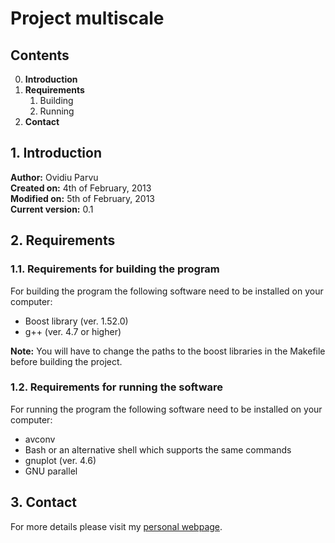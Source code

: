 Project multiscale
==========

## Contents

0. **Introduction**
1. **Requirements**
    1. Building
    2. Running
2. **Contact**

## 1. Introduction

**Author:** Ovidiu Parvu                                                        
**Created on:** 4th of February, 2013                                           
**Modified on:** 5th of February, 2013                                          
**Current version:** 0.1

## 2. Requirements
   
### 1.1. Requirements for building the program

For building the program the following software need to be installed on your
computer:
* Boost library (ver. 1.52.0)
* g++ (ver. 4.7 or higher)

__Note:__ You will have to change the paths to the boost libraries in the Makefile before building the project.

### 1.2. Requirements for running the software

For running the program the following software need to be installed on your
computer:
* avconv
* Bash or an alternative shell which supports the same commands
* gnuplot (ver. 4.6)
* GNU parallel


## 3. Contact

For more details please visit my [personal webpage](http://brunel.ac.uk/~cspgoop).

